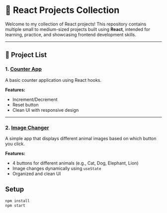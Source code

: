 # 🧠 React Projects Collection

Welcome to my collection of React projects! This repository contains multiple small to medium-sized projects built using **React**, intended for learning, practice, and showcasing frontend development skills.

---

## 📁 Project List

### 1. [Counter App](./my-vite-project-01/)
A basic counter application using React hooks.

**Features:**
- Increment/Decrement
- Reset button
- Clean UI with responsive design

---
### 2. [Image Changer]([./my-vite-project-background-changer/](https://prajwal-source.github.io/React-Projects/))
A simple app that displays different animal images based on which button you click.

**Features:**
- 4 buttons for different animals (e.g., Cat, Dog, Elephant, Lion)
- Image changes dynamically using `useState`
- Organized and clean UI

## Setup

```bash
npm install
npm start
